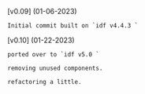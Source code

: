 
[v0.09] (01-06-2023) 

    Initial commit built on `idf v4.4.3 ` 
[v0.10] (01-22-2023)

    ported over to `idf v5.0 ` 

    removing unused components.

    refactoring a little.
